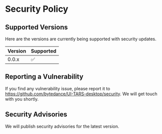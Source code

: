 # Security Policy

## Supported Versions

Here are the versions are currently being supported with security updates.

| Version | Supported          |
| ------- | ------------------ |
| 0.0.x   | :white_check_mark: |

## Reporting a Vulnerability

If you find any vulnerability issue, please report it to https://github.com/bytedance/UI-TARS-desktop/security.
We will get touch with you shortly.

## Security Advisories

We will publish security advisories for the latest version.

